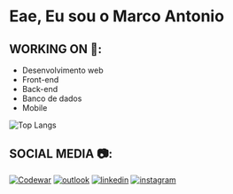 # Eae, Eu sou o Marco Antonio

## WORKING ON 💪:

  - Desenvolvimento web
  - Front-end 
  - Back-end
  - Banco de dados 
  - Mobile 

![Top Langs](https://github-readme-stats.vercel.app/api/top-langs/?username=Narcolino&langs_count=8)


## SOCIAL MEDIA 📷:
[![Codewar](https://img.shields.io/badge/Codewars-B1361E?style=for-the-badge&logo=Codewars&logoColor=white)](https://www.codewars.com/users/Narcolino)
[![outlook](https://img.shields.io/badge/Microsoft_Outlook-0078D4?style=for-the-badge&logo=microsoft-outlook&logoColor=white)](mailto:marcoantoniodos_santos@outlook.com)
[![linkedin](https://img.shields.io/badge/LinkedIn-0077B5?style=for-the-badge&logo=linkedin&logoColor=white)](https://www.linkedin.com/in/marco-4ntonio-santos/)
[![instagram](https://img.shields.io/badge/Instagram-E4405F?style=for-the-badge&logo=instagram&logoColor=white)](https://www.instagram.com/marc0_a_santos/)

